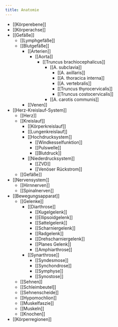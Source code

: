 ```yaml
---
title: Anatomie
---
```

- [[Körperebene]]
- [[Körperachse]]
- [[Gefäße]]
	- [[Lymphgefäße]]
	- [[Blutgefäße]]
		- [[Arterien]]
			- [[Aorta]]
				- [[Truncus brachiocephalicus]]
					- [[A. subclavia]]
						- [[A. axillaris]]
						- [[A. thoracica interna]]
						- [[A. vertebralis]]
						- [[Truncus thyrocervicalis]]
						- [[Truncus costocervicalis]]
					- [[A. carotis communis]]
		- [[Venen]]
- [[Herz-Kreislauf-System]]
	- [[Herz]]
	- [[Kreislauf]]
		- [[Körperkreislauf]]
		- [[Lungenkreislauf]]
		- [[Hochdrucksystem]]
			- [[Windkesselfunktion]]
			- [[Pulswelle]]
			- [[Blutdruck]]
		- [[Niederdrucksystem]]
			- [[ZVD]]
			- [[Venöser Rückstrom]]
	- [[Gefäße]]
- [[Nervensystem]]
	- [[Hirnnerven]]
	- [[Spinalnerven]]
- [[Bewegungsapparat]]
	- [[Gelenke]]
		- [[Diarthrose]]
			- [[Kugelgelenk]]
			- [[Ellipsoidgelenk]]
			- [[Sattelgelenk]]
			- [[Scharniergelenk]]
			- [[Radgelenk]]
			- [[Drehscharniergelenk]]
			- [[Planes Gelenk]]
			- [[Amphiarthrose]]
		- [[Synarthrose]]
			- [[Syndesmose]]
			- [[Synchondrose]]
			- [[Symphyse]]
			- [[Synostose]]
	- [[Sehnen]]
	- [[Schleimbeutel]]
	- [[Sehnenscheide]]
	- [[Hypomochlion]]
	- [[Muskelfaszie]]
	- [[Muskeln]]
	- [[Knochen]]
- [[Körperregionen]]